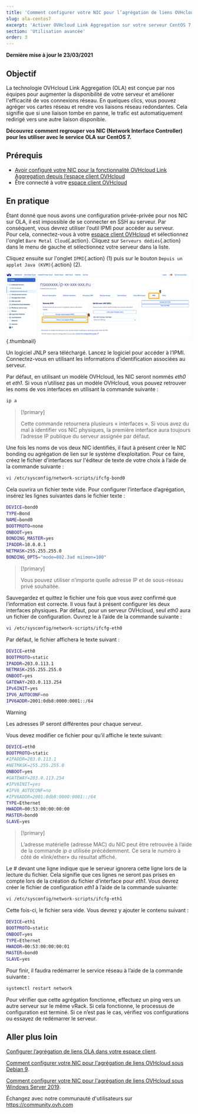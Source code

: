 ```yaml
---
title: 'Comment configurer votre NIC pour l’agrégation de liens OVHcloud dans CentOS 7'
slug: ola-centos7
excerpt: 'Activer OVHcloud Link Aggregation sur votre serveur CentOS 7'
section: 'Utilisation avancée'
order: 3
---
```


**Dernière mise à jour le 23/03/2021**

## Objectif

La technologie OVHcloud Link Aggregation (OLA) est conçue par nos équipes pour augmenter la disponibilité de votre serveur et améliorer l'efficacité de vos connexions réseau. En quelques clics, vous pouvez agréger vos cartes réseau et rendre vos liaisons réseau redondantes. Cela signifie que si une liaison tombe en panne, le trafic est automatiquement redirigé vers une autre liaison disponible.

**Découvrez comment regrouper vos NIC (Network Interface Controller) pour les utiliser avec le service OLA sur CentOS 7.**

## Prérequis

- [Avoir configuré votre NIC pour la fonctionnalité OVHcloud Link Aggregation depuis l’espace client OVHcloud](../ola-manager)
- Être connecté à votre [espace client OVHcloud](https://ca.ovh.com/auth/?action=gotomanager&from=https://www.ovh.com/ca/fr/&ovhSubsidiary=qc)

## En pratique

Étant donné que nous avons une configuration privée-privée pour nos NIC sur OLA, il est impossible de se connecter en SSH au serveur. Par conséquent, vous devrez utiliser l’outil IPMI pour accéder au serveur.
<br>Pour cela, connectez-vous à votre [espace client OVHcloud](https://ca.ovh.com/auth/?action=gotomanager&from=https://www.ovh.com/ca/fr/&ovhSubsidiary=qc) et sélectionnez l'onglet `Bare Metal Cloud`{.action}. Cliquez sur `Serveurs dédiés`{.action} dans le menu de gauche et sélectionnez votre serveur dans la liste.

Cliquez ensuite sur l'onglet `IPMI`{.action} (1) puis sur le bouton `Depuis un applet Java (KVM)`{.action} (2).

![remote kvm](images/remote_kvm2021.png){.thumbnail}

Un logiciel JNLP sera téléchargé. Lancez le logiciel pour accéder à l’IPMI. Connectez-vous en utilisant les informations d’identification associées au serveur.

Par défaut, en utilisant un modèle OVHcloud, les NIC seront nommés *eth0* et *eth1*. Si vous n’utilisez pas un modèle OVHcloud, vous pouvez retrouver les noms de vos interfaces en utilisant la commande suivante :

```bash
ip a
```

> [!primary]
>
> Cette commande retournera plusieurs « interfaces ». Si vous avez du mal à identifier vos NIC physiques, la première interface aura toujours l’adresse IP publique du serveur assignée par défaut.
>

Une fois les noms de vos deux NIC identifiés, il faut à présent créer le NIC bonding ou agrégation de lien sur le système d’exploitation. Pour ce faire, créez le fichier d’interfaces sur l'éditeur de texte de votre choix à l’aide de la commande suivante :

```bash
vi /etc/sysconfig/network-scripts/ifcfg-bond0
```

Cela ouvrira un fichier texte vide. Pour configurer l’interface d’agrégation, insérez les lignes suivantes dans le fichier texte :

```bash
DEVICE=bond0
TYPE=Bond
NAME=bond0
BOOTPROTO=none
ONBOOT=yes
BONDING_MASTER=yes
IPADDR=10.0.0.1
NETMASK=255.255.255.0
BONDING_OPTS="mode=802.3ad miimon=100"
```

> [!primary]
>
> Vous pouvez utiliser n’importe quelle adresse IP et de sous-réseau privé souhaitée.
>

Sauvegardez et quittez le fichier une fois  que vous avez confirmé que l’information est correcte.  Il vous faut à présent configurer les deux interfaces physiques. Par défaut, pour un serveur OVHcloud, seul *eth0* aura un fichier de configuration. Ouvrez le à l’aide de la commande suivante :

```bash
vi /etc/sysconfig/network-scripts/ifcfg-eth0
```

Par défaut, le fichier affichera le texte suivant :

```bash
DEVICE=eth0
BOOTPROTO=static
IPADDR=203.0.113.1
NETMASK=255.255.255.0
ONBOOT=yes
GATEWAY=203.0.113.254
IPv6INIT=yes
IPV6_AUTOCONF=no
IPV6ADDR=2001:0db8:0000:0001::/64
```

> [!warning]
>
> Les adresses IP seront différentes pour chaque serveur.
>

Vous devez modifier ce fichier pour qu’il affiche le texte suivant:

```bash
DEVICE=eth0
BOOTPROTO=static
#IPADDR=203.0.113.1
#NETMASK=255.255.255.0
ONBOOT=yes
#GATEWAY=203.0.113.254
#IPV6INIT=yes
#IPV6_AUTOCONF=no
#IPV6ADDR=2001:0db8:0000:0001::/64
TYPE=Ethernet
HWADDR=00:53:00:00:00:00
MASTER=bond0
SLAVE=yes
```

> [!primary]
>
> L’adresse matérielle (adresse MAC) du NIC peut être retrouvée à l’aide de la commande *ip a* utilisée précédemment. Ce sera le numéro à côté de «link/ether» du résultat affiché.
>

Le *#* devant une ligne indique que le serveur ignorera cette ligne lors de la lecture du fichier. Cela signifie que ces lignes ne seront pas prises en compte lors de la création du fichier d’interface pour *eth1*. Vous devrez créer le fichier de configuration *eth1* à l’aide de la commande suivante:

```bash
vi /etc/sysconfig/network-scripts/ifcfg-eth1
```

Cette fois-ci, le fichier sera vide. Vous devrez y ajouter le contenu suivant :

```bash
DEVICE=eth1
BOOTPROTO=static
ONBOOT=yes
TYPE=Ethernet
HWADDR=00:53:00:00:00:01
MASTER=bond0
SLAVE=yes
```

Pour finir, il faudra redémarrer le service réseau à l’aide de la commande suivante :

```bash
systemctl restart network
```

Pour vérifier que cette agrégation fonctionne, effectuez un ping vers un autre serveur sur le même vRack. Si cela fonctionne, le processus de configuration est terminé. Si ce n’est pas le cas, vérifiez vos configurations ou essayez de redémarrer le serveur.

## Aller plus loin

[Configurer l’agrégation de liens OLA dans votre espace client](../ola-manager/).

[Comment configurer votre NIC pour l'agrégation de liens OVHcloud sous Debian 9](../ola-debian9/).

[Comment configurer votre NIC pour l'agrégation de liens OVHcloud sous Windows Server 2019](../ola-w2k19/).

Échangez avec notre communauté d'utilisateurs sur <https://community.ovh.com>
